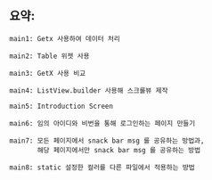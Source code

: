 ## 요약:

    main1: Getx 사용하여 데이터 처리

    main2: Table 위젯 사용

    main3: GetX 사용 비교

    main4: ListView.builder 사용해 스크롤뷰 제작

    main5: Introduction Screen

    main6: 임의 아이디와 비번을 통해 로그인하는 페이지 만들기

    main7: 모든 페이지에서 snack bar msg 를 공유하는 방법과,
           해당 페이지에서만 snack bar msg 를 공유하는 방법

    main8: static 설정한 컬러를 다른 파일에서 적용하는 방법